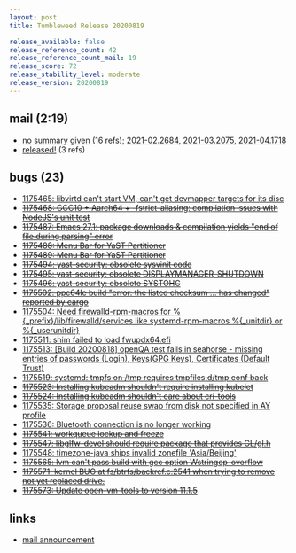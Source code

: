 ```yaml
---
layout: post
title: Tumbleweed Release 20200819

release_available: false
release_reference_count: 42
release_reference_count_mail: 19
release_score: 72
release_stability_level: moderate
release_version: 20200819
---
```


## mail (2:19)

- [no summary given](https://github.com/boombatower/tumbleweed-review/issues/10) (16 refs); [2021-02.2684](https://github.com/boombatower/tumbleweed-review/issues/10), [2021-03.2075](https://github.com/boombatower/tumbleweed-review/issues/10), [2021-04.1718](https://github.com/boombatower/tumbleweed-review/issues/10)
- [released!](https://lists.opensuse.org/opensuse-factory/2020-08/msg00195.html) (3 refs)

## bugs (23)

<!--more-->

- ~~[1175465: libvirtd can't start VM, can't get devmapper targets for its disc](https://bugzilla.opensuse.org/show_bug.cgi?id=1175465)~~
- ~~[1175468: GCC10 + Aarch64 + -fstrict-aliasing: compilation issues with NodeJS's unit test](https://bugzilla.opensuse.org/show_bug.cgi?id=1175468)~~
- ~~[1175487: Emacs 27.1: package downloads & compilation yields "end of file during parsing" error](https://bugzilla.opensuse.org/show_bug.cgi?id=1175487)~~
- ~~[1175488: Menu Bar for YaST Partitioner](https://bugzilla.opensuse.org/show_bug.cgi?id=1175488)~~
- ~~[1175489: Menu Bar for YaST Partitioner](https://bugzilla.opensuse.org/show_bug.cgi?id=1175489)~~
- ~~[1175494: yast-security: obsolete sysvinit code](https://bugzilla.opensuse.org/show_bug.cgi?id=1175494)~~
- ~~[1175495: yast-security: obsolete DISPLAYMANAGER_SHUTDOWN](https://bugzilla.opensuse.org/show_bug.cgi?id=1175495)~~
- ~~[1175496: yast-security: obsolete SYSTOHC](https://bugzilla.opensuse.org/show_bug.cgi?id=1175496)~~
- ~~[1175502: ppc64le build "error: the listed checksum ... has changed" reported by cargo](https://bugzilla.opensuse.org/show_bug.cgi?id=1175502)~~
- [1175504: Need firewalld-rpm-macros for %{_prefix}/lib/firewalld/services like systemd-rpm-macros %{_unitdir} or %{_userunitdir}](https://bugzilla.opensuse.org/show_bug.cgi?id=1175504)
- [1175511: shim failed to load fwupdx64.efi](https://bugzilla.opensuse.org/show_bug.cgi?id=1175511)
- [1175513: \[Build 20200818\] openQA test fails in seahorse - missing  entries of passwords (Login), Keys(GPG Keys), Certificates (Default Trust)](https://bugzilla.opensuse.org/show_bug.cgi?id=1175513)
- ~~[1175519: systemd: tmpfs on /tmp requires tmpfiles.d/tmp.conf back](https://bugzilla.opensuse.org/show_bug.cgi?id=1175519)~~
- ~~[1175523: Installing kubeadm<next> shouldn't require installing kubelet<next>](https://bugzilla.opensuse.org/show_bug.cgi?id=1175523)~~
- ~~[1175524: Installing kubeadm<next> shouldn't care about cri-tools](https://bugzilla.opensuse.org/show_bug.cgi?id=1175524)~~
- [1175535: Storage proposal reuse swap from disk not specified in AY profile](https://bugzilla.opensuse.org/show_bug.cgi?id=1175535)
- [1175536: Bluetooth connection is no longer working](https://bugzilla.opensuse.org/show_bug.cgi?id=1175536)
- ~~[1175541: workqueue lockup and freeze](https://bugzilla.opensuse.org/show_bug.cgi?id=1175541)~~
- ~~[1175547: libglfw-devel should require package that provides GL/gl.h](https://bugzilla.opensuse.org/show_bug.cgi?id=1175547)~~
- [1175548: timezone-java ships invalid zonefile 'Asia/Beijing'](https://bugzilla.opensuse.org/show_bug.cgi?id=1175548)
- ~~[1175565: lvm can't pass build with gcc option Wstringop-overflow](https://bugzilla.opensuse.org/show_bug.cgi?id=1175565)~~
- ~~[1175571: kernel BUG at fs/btrfs/backref.c:2541 when trying to remove not yet replaced drive.](https://bugzilla.opensuse.org/show_bug.cgi?id=1175571)~~
- ~~[1175573: Update open-vm-tools to version 11.1.5](https://bugzilla.opensuse.org/show_bug.cgi?id=1175573)~~



## links

- [mail announcement](https://github.com/boombatower/tumbleweed-review/issues/10)

